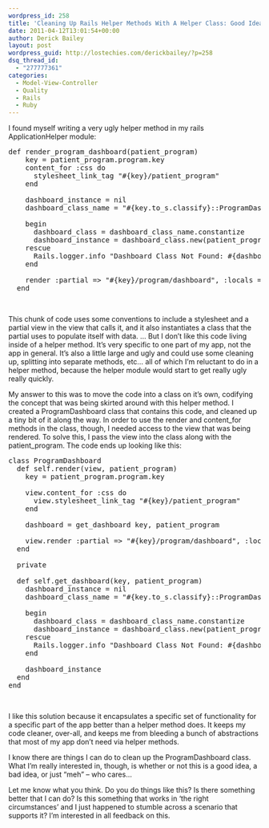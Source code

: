 ```yaml
---
wordpress_id: 258
title: 'Cleaning Up Rails Helper Methods With A Helper Class: Good Idea, Bad Idea, Or &#8216;Meh&#8217;?'
date: 2011-04-12T13:01:54+00:00
author: Derick Bailey
layout: post
wordpress_guid: http://lostechies.com/derickbailey/?p=258
dsq_thread_id:
  - "277777361"
categories:
  - Model-View-Controller
  - Quality
  - Rails
  - Ruby
---
```

I found myself writing a very ugly helper method in my rails ApplicationHelper module:

<pre>def render_program_dashboard(patient_program)
    key = patient_program.program.key
    content_for :css do
      stylesheet_link_tag "#{key}/patient_program"
    end

    dashboard_instance = nil
    dashboard_class_name = "#{key.to_s.classify}::ProgramDashboard"

    begin
      dashboard_class = dashboard_class_name.constantize
      dashboard_instance = dashboard_class.new(patient_program)
    rescue
      Rails.logger.info "Dashboard Class Not Found: #{dashboard_class_name}"
    end

    render :partial =&gt; "#{key}/program/dashboard", :locals =&gt; { :dashboard =&gt; dashboard_instance }
  end</pre>

 

This chunk of code uses some conventions to include a stylesheet and a partial view in the view that calls it, and it also instantiates a class that the partial uses to populate itself with data. &#8230; But I don&#8217;t like this code living inside of a helper method. It&#8217;s very specific to one part of my app, not the app in general. It&#8217;s also a little large and ugly and could use some cleaning up, splitting into separate methods, etc&#8230; all of which I&#8217;m reluctant to do in a helper method, because the helper module would start to get really ugly really quickly.

My answer to this was to move the code into a class on it&#8217;s own, codifying the concept that was being skirted around with this helper method. I created a ProgramDashboard class that contains this code, and cleaned up a tiny bit of it along the way. In order to use the render and content\_for methods in the class, though, I needed access to the view that was being rendered. To solve this, I pass the view into the class along with the patient\_program. The code ends up looking like this:

<pre>class ProgramDashboard
  def self.render(view, patient_program)
    key = patient_program.program.key

    view.content_for :css do
      view.stylesheet_link_tag "#{key}/patient_program"
    end

    dashboard = get_dashboard key, patient_program

    view.render :partial =&gt; "#{key}/program/dashboard", :locals =&gt; { :dashboard =&gt; dashboard }
  end

  private 

  def self.get_dashboard(key, patient_program)
    dashboard_instance = nil
    dashboard_class_name = "#{key.to_s.classify}::ProgramDashboard"

    begin
      dashboard_class = dashboard_class_name.constantize
      dashboard_instance = dashboard_class.new(patient_program)
    rescue
      Rails.logger.info "Dashboard Class Not Found: #{dashboard_class_name}"
    end

    dashboard_instance 
  end
end</pre>

 

I like this solution because it encapsulates a specific set of functionality for a specific part of the app better than a helper method does. It keeps my code cleaner, over-all, and keeps me from bleeding a bunch of abstractions that most of my app don&#8217;t need via helper methods.

I know there are things I can do to clean up the ProgramDashboard class. What I&#8217;m really interested in, though, is whether or not this is a good idea, a bad idea, or just &#8220;meh&#8221; &#8211; who cares&#8230;

Let me know what you think. Do you do things like this? Is there something better that I can do? Is this something that works in &#8216;the right circumstances&#8217; and I just happened to stumble across a scenario that supports it? I&#8217;m interested in all feedback on this.

 

 

 